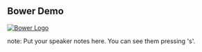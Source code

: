 ##  Bower Demo

[![Bower Logo](bower-logo.png "Bower Logo")<!-- .element: class="plainImage logo large" -->](http://bower.io/)

note:
    Put your speaker notes here.
    You can see them pressing 's'.
